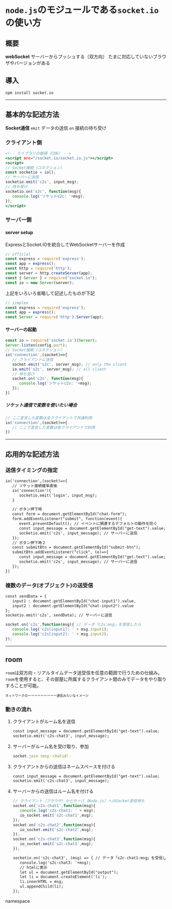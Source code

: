 # `node.js`のモジュールである`socket.io`の使い方

## 概要
**webSocket**
サーバーからプッシュする（双方向）
たまに対応していないブラウザやバージョンがある

## 導入
`npm install socket.io`


***
## 基本的な記述方法
**Socket通信**
`emit` データの送信
`on` 接続の待ち受け

### クライアント側
```html:client.html
<!-- ライブラリの取得（CDN） -->
<script src="/socket.io/socket.io.js"></script>
<script>
// Socket接続（コネクション）
const socketio = io();
// サーバーに送信
socketio.emit('c2s', input_msg);
// 待ち受け
socketio.on('s2c', function(msg){
   console.log('ソケットs2c: '+msg);
});
</script>
```

### サーバー側
#### server setup
ExpressとSocket.IOを統合してWebSocketサーバーを作成
```js:server.js
// official
const express = require('express');
const app = express();
const http = require('http');
const server = http.createServer(app);
const { Server } = require("socket.io");
const io = new Server(server);
```
上記をいろいろ省略して記述したものが下記
```js:server.js
// simplex
const express = require('express');
const app = express();
const Server = require('http').Server(app);
```

#### サーバーの起動
```js:server.js
const io = require('socket.io')(Server);
Server.listen(config.port);
// Socket接続（コネクション）
io('connection',(socket)=>{
   // クライアントに送信
   socket.emit('s2c', server_msg); // only the client
   io.emit('s2c', server_msg); // all client
   // 待ち受け
   socket.on('c2s', function(msg){
      console.log('ソケットc2s: '+msg);
   });
})
```
##### ソケット通信で変数を使いたい場合
```js:server.js
// ここ宣言した変数は全クライアントで共通利用
io('connection',(socket)=>{
   // ここで宣言した変数は各クライアントで利用
})
```

***
## 応用的な記述方法
### 送信タイミングの指定
```js:client.html
io('connection',(socket)=>{
   // ソケット接続確率直後
   io('connection'){
      socketio.emit('login', input_msg);
   }

   // ボタン押下時
   const form = document.getElementById("chat-form");
   form.addEventListener("submit", function(event){
      event.preventDefault(); // イベントに関連するデフォルトの動作を防ぐ
      const input_message = document.getElementById("get-text").value;
      socketio.emit('c2s', input_message); // サーバーに送信
   });
   // ボタン押下時２
   const submitBtn = document.getElementById("submit-btn");
   submitBtn.addEventListener("click", (e)=>{
      const input_message = document.getElementById("get-text").value;
      socketio.emit('c2s', input_message); // サーバーに送信
   });
})
```

### 複数のデータ(オブジェクト)の送受信
```js:client.html
const sendData = {
   input1 : document.getElementById("chat-input1").value,
   input2 : document.getElementById("chat-input2").value
};
socketio.emit('c2s', sendData); // サーバーに送信
```
```js:server.js
socket.on('c2s',function(msg){ // データ「c2s:msg」を受信したら
   console.log('c2s[input1]: ' + msg.input1);
   console.log('c2s[input2]: ' + msg.input2);
});
```


***
## room

`room`は双方向・リアルタイムデータ送受信を任意の範囲で行うための仕組み。
`room`を使用すると、その部屋に所属するクライアント間のみでデータをやり取りすろことが可能。

<span style="font-size:10px;">ネットワークのーーーーーーーーー通信みたいなイメージ</span>

### 動きの流れ
1. クライアントがルーム名を送信
   ```js:client.html
   const input_message = document.getElementById("get-text").value;
   socketio.emit('c2s-chat3', input_message);
   ```

2. サーバーがルーム名を受け取り、参加
   ```js:server.js
   socket.join（msg・chatid）：
   ```

3. クライアントからの送信はネームスペースを付ける
   ```js:client.html
   const input_message = document.getElementById("get-text").value;
   socketio.emit('c2s-chat3', input_message);
   ```

4. サーバーからの送信はルーム名を付ける
   ```js:server.js
   // クライアント（ブラウザ）からサーバ（Node.js）へのSocket受信待ち
   socket.on('c2s-chat1',function(msg){
      console.log('c2s-chat1: ' + msg);
      io_socket.emit('s2c-chat1',msg);
   });
   socket.on('c2s-chat2',function(msg){
      io_socket.emit('s2c-chat2',msg);
   });
   socket.on('c2s-chat3',function(msg){
      io_socket.emit('s2c-chat3',msg);
   });
   ```
   ```js:client.html
   socketio.on('s2c-chat3', (msg) => { // データ「s2c-chat1:msg」を受信したら④
      console.log('s2c-chat3: '+msg);
      // htmlに表示
      let ul = document.getElementById("output");
      let li = document.createElement('li');
      li.innerHTML = msg;
      ul.appendChild(li);
   });
   ```


namespace


